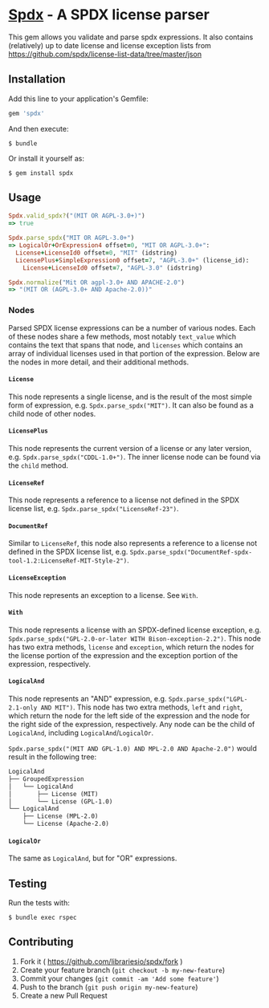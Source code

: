 # [Spdx](http://libraries.io/rubygems/spdx) - A SPDX license parser

This gem allows you validate and parse spdx expressions. It also contains (relatively) up to date license and license exception lists from https://github.com/spdx/license-list-data/tree/master/json
## Installation

Add this line to your application's Gemfile:

```ruby
gem 'spdx'
```

And then execute:

    $ bundle

Or install it yourself as:

    $ gem install spdx

## Usage

```ruby
Spdx.valid_spdx?("(MIT OR AGPL-3.0+)")
=> true
```

```ruby
Spdx.parse_spdx("MIT OR AGPL-3.0+")
=> LogicalOr+OrExpression4 offset=0, "MIT OR AGPL-3.0+":
  License+LicenseId0 offset=0, "MIT" (idstring)
  LicensePlus+SimpleExpression0 offset=7, "AGPL-3.0+" (license_id):
    License+LicenseId0 offset=7, "AGPL-3.0" (idstring)
```

```ruby
Spdx.normalize("Mit OR agpl-3.0+ AND APACHE-2.0")
=> "(MIT OR (AGPL-3.0+ AND Apache-2.0))"
```

### Nodes

Parsed SPDX license expressions can be a number of various nodes. Each of these nodes share a few methods, most notably `text_value` which contains the text that spans that node, and `licenses` which contains an array of individual licenses used in that portion of the expression. Below are the nodes in more detail, and their additional methods.

#### `License`

This node represents a single license, and is the result of the most simple form of expression, e.g. `Spdx.parse_spdx("MIT")`. It can also be found as a child node of other nodes.

#### `LicensePlus`

This node represents the current version of a license or any later version, e.g. `Spdx.parse_spdx("CDDL-1.0+")`. The inner license node can be found via the `child` method.

#### `LicenseRef`

This node represents a reference to a license not defined in the SPDX license list, e.g. `Spdx.parse_spdx("LicenseRef-23")`.

#### `DocumentRef`

Similar to `LicenseRef`, this node also represents a reference to a license not defined in the SPDX license list, e.g. `Spdx.parse_spdx("DocumentRef-spdx-tool-1.2:LicenseRef-MIT-Style-2")`.

#### `LicenseException`

This node represents an exception to a license. See `With`.

#### `With`

This node represents a license with an SPDX-defined license exception, e.g. `Spdx.parse_spdx("GPL-2.0-or-later WITH Bison-exception-2.2")`. This node has two extra methods, `license` and `exception`, which return the nodes for the license portion of the expression and the exception portion of the expression, respectively.

#### `LogicalAnd`

This node represents an "AND" expression, e.g. `Spdx.parse_spdx("LGPL-2.1-only AND MIT")`. This node has two extra methods, `left` and `right`, which return the node for the left side of the expression and the node for the right side of the expression, respectively. Any node can be the child of `LogicalAnd`, including `LogicalAnd`/`LogicalOr`.

`Spdx.parse_spdx("(MIT AND GPL-1.0) AND MPL-2.0 AND Apache-2.0")` would result in the following tree:

```txt
LogicalAnd
├── GroupedExpression
│   └── LogicalAnd
│       ├── License (MIT)
│       └── License (GPL-1.0)
└── LogicalAnd
    ├── License (MPL-2.0)
    └── License (Apache-2.0)
```

#### `LogicalOr`

The same as `LogicalAnd`, but for "OR" expressions.

## Testing

Run the tests with:

    $ bundle exec rspec

## Contributing

1. Fork it ( https://github.com/librariesio/spdx/fork )
2. Create your feature branch (`git checkout -b my-new-feature`)
3. Commit your changes (`git commit -am 'Add some feature'`)
4. Push to the branch (`git push origin my-new-feature`)
5. Create a new Pull Request
